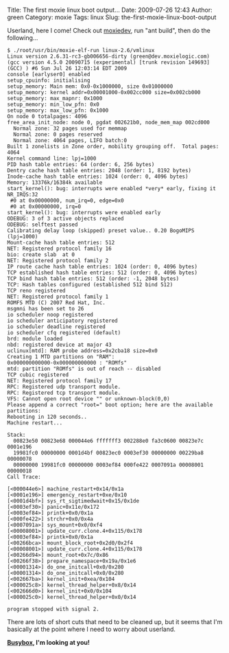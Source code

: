Title: The first moxie linux boot output...
Date: 2009-07-26 12:43
Author: green
Category: moxie
Tags: linux
Slug: the-first-moxie-linux-boot-output

Userland, here I come! Check out [moxiedev][], run "ant build", then do
the following...

    $ ./root/usr/bin/moxie-elf-run linux-2.6/vmlinux
    Linux version 2.6.31-rc3-gb006656-dirty (green@dev.moxielogic.com) (gcc version 4.5.0 20090715 (experimental) [trunk revision 149693] (GCC) ) #6 Sun Jul 26 12:03:14 EDT 2009
    console [earlyser0] enabled
    setup_cpuinfo: initialising
    setup_memory: Main mem: 0x0-0x1000000, size 0x01000000
    setup_memory: kernel addr=0x00001000-0x002cc000 size=0x002cb000
    setup_memory: max_mapnr: 0x1000
    setup_memory: min_low_pfn: 0x0
    setup_memory: max_low_pfn: 0x1000
    On node 0 totalpages: 4096
    free_area_init_node: node 0, pgdat 002621b0, node_mem_map 002cd000
      Normal zone: 32 pages used for memmap
      Normal zone: 0 pages reserved
      Normal zone: 4064 pages, LIFO batch:0
    Built 1 zonelists in Zone order, mobility grouping off.  Total pages: 4064
    Kernel command line: lpj=1000
    PID hash table entries: 64 (order: 6, 256 bytes)
    Dentry cache hash table entries: 2048 (order: 1, 8192 bytes)
    Inode-cache hash table entries: 1024 (order: 0, 4096 bytes)
    Memory: 13376k/16384k available
    start_kernel(): bug: interrupts were enabled *very* early, fixing it
    NR_IRQS:32
     #0 at 0x00000000, num_irq=0, edge=0x0
     #0 at 0x00000000, irq=0
    start_kernel(): bug: interrupts were enabled early
    ODEBUG: 3 of 3 active objects replaced
    ODEBUG: selftest passed
    Calibrating delay loop (skipped) preset value.. 0.20 BogoMIPS (lpj=1000)
    Mount-cache hash table entries: 512
    NET: Registered protocol family 16
    bio: create slab  at 0
    NET: Registered protocol family 2
    IP route cache hash table entries: 1024 (order: 0, 4096 bytes)
    TCP established hash table entries: 512 (order: 0, 4096 bytes)
    TCP bind hash table entries: 512 (order: -1, 2048 bytes)
    TCP: Hash tables configured (established 512 bind 512)
    TCP reno registered
    NET: Registered protocol family 1
    ROMFS MTD (C) 2007 Red Hat, Inc.
    msgmni has been set to 26
    io scheduler noop registered
    io scheduler anticipatory registered
    io scheduler deadline registered
    io scheduler cfq registered (default)
    brd: module loaded
    nbd: registered device at major 43
    uclinux[mtd]: RAM probe address=0x2cba18 size=0x0
    Creating 1 MTD partitions on "RAM":
    0x000000000000-0x000000000000 : "ROMfs"
    mtd: partition "ROMfs" is out of reach -- disabled
    TCP cubic registered
    NET: Registered protocol family 17
    RPC: Registered udp transport module.
    RPC: Registered tcp transport module.
    VFS: Cannot open root device "" or unknown-block(0,0)
    Please append a correct "root=" boot option; here are the available partitions:
    Rebooting in 120 seconds..
    Machine restart...

    Stack:
      00823e50 00823e68 000044e6 fffffff3 002288e0 fa3c0600 00823e7c 0001e196 
      19981fc0 00000000 0001d4bf 00823ec0 0003ef30 00000000 00229ba8 00000078 
      00000000 19981fc0 00000000 0003ef84 000fe422 0007091a 00008001 00000018 
    Call Trace: 

    [<000044e6>] machine_restart+0x14/0x1a
    [<0001e196>] emergency_restart+0xe/0x10
    [<0001d4bf>] sys_rt_sigtimedwait+0x15/0x1de
    [<0003ef30>] panic+0x11e/0x172
    [<0003ef84>] printk+0x0/0x1a
    [<000fe422>] strchr+0x0/0x4a
    [<0007091a>] sys_mount+0x0/0xf4
    [<00008001>] update_curr.clone.4+0x115/0x178
    [<0003ef84>] printk+0x0/0x1a
    [<00266bca>] mount_block_root+0x2d0/0x2f4
    [<00008001>] update_curr.clone.4+0x115/0x178
    [<00266d94>] mount_root+0x7c/0x86
    [<00266f38>] prepare_namespace+0x19a/0x1e6
    [<00001314>] do_one_initcall+0x0/0x280
    [<00001314>] do_one_initcall+0x0/0x280
    [<002667ba>] kernel_init+0xea/0x104
    [<000025c8>] kernel_thread_helper+0x8/0x14
    [<002666d0>] kernel_init+0x0/0x104
    [<000025c0>] kernel_thread_helper+0x0/0x14

    program stopped with signal 2.

There are lots of short cuts that need to be cleaned up, but it seems
that I'm basically at the point where I need to worry about userland.

**[Busybox][], I'm looking at you!**

  [moxiedev]: http://moxielogic.org/wiki/index.php?title=MoxieDev
  [Busybox]: http://www.busybox.net
